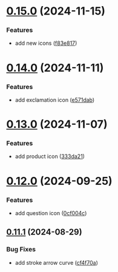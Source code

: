 # [0.15.0](https://github.com/elevz/elevz-icon/compare/v0.14.0...v0.15.0) (2024-11-15)


### Features

* add new icons ([f83e817](https://github.com/elevz/elevz-icon/commit/f83e8174ba2a1caa987eaa8f7bdf38c9a1dbf49b))



# [0.14.0](https://github.com/elevz/elevz-icon/compare/v0.13.0...v0.14.0) (2024-11-11)


### Features

* add exclamation icon ([e571dab](https://github.com/elevz/elevz-icon/commit/e571dab5f592be75ebfed122a57884a49dde7ba6))



# [0.13.0](https://github.com/elevz/elevz-icon/compare/v0.12.0...v0.13.0) (2024-11-07)


### Features

* add product icon ([333da21](https://github.com/elevz/elevz-icon/commit/333da21587a764f01d6679073a7d2ff7578f2de2))



# [0.12.0](https://github.com/elevz/elevz-icon/compare/v0.11.1...v0.12.0) (2024-09-25)


### Features

* add question icon ([0cf004c](https://github.com/elevz/elevz-icon/commit/0cf004c9d4d879f22056b1fb19f7ba922c406676))



## [0.11.1](https://github.com/elevz/elevz-icon/compare/v0.11.0...v0.11.1) (2024-08-29)


### Bug Fixes

* add stroke arrow curve ([cf4f70a](https://github.com/elevz/elevz-icon/commit/cf4f70a9cc8e2c6f9c834079acf20fe602f598c4))



